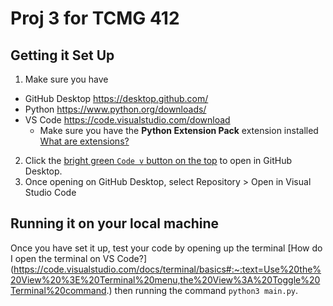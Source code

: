 # Proj 3 for TCMG 412

## Getting it Set Up

1. Make sure you have

- GitHub Desktop <https://desktop.github.com/>
- Python <https://www.python.org/downloads/>
- VS Code <https://code.visualstudio.com/download>
  - Make sure you have the **Python Extension Pack** extension installed [What are extensions?](https://code.visualstudio.com/docs/editor/extension-marketplace#_install-an-extension)

2. Click the [bright green `Code v` button on the top](x-github-client://openRepo/https://github.com/Group-0/aws-python) to open in GitHub Desktop.
3. Once opening on GitHub Desktop, select Repository > Open in Visual Studio Code

## Running it on your local machine

Once you have set it up, test your code by opening up the terminal [How do I open the terminal on VS Code?](<https://code.visualstudio.com/docs/terminal/basics#:~:text=Use%20the%20View%20%3E%20Terminal%20menu,the%20View%3A%20Toggle%20Terminal%20command>.) then running the command `python3 main.py`.
